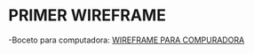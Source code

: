# PRIMER WIREFRAME
-Boceto para computadora: 
[WIREFRAME PARA COMPURADORA](https://miro.com/welcomeonboard/b05QelFHdlpjaW5sWEtXZml6dHRqR2d1WUZ4UmZDM3E2WUx0N1ExR2hVRXBPMVVRWnV1Wk96NzhWcGVRaFY1MnwzNDU4NzY0NTE0MjYyNjM1MDc4fDI=?share_link_id=814742763959)

